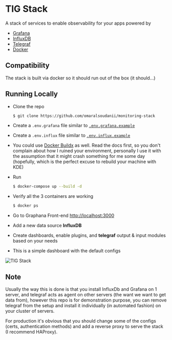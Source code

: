 # TIG Stack


A stack of services to enable observability for your apps powered by

- [Grafana](https://grafana.com/)
- [InfluxDB](https://www.influxdata.com/products/influxdb/)
- [Telegraf](https://www.influxdata.com/time-series-platform/telegraf/)
- [Docker](https://www.docker.com/)

## Compatibility

The stack is built via docker so it should run out of the box (it should...)

## Running Locally
- Clone the repo

    ```bash
    $ git clone https://github.com/omaralsoudanii/monitoring-stack
    ```

- Create a `.env.grafana` file similar to [`.env.grafana.example`](https://github.com/omaralsoudanii/monitoring-stack/blob/main/.env.grafana.example)

- Create a `.env.influx` file similar to [`.env.influx.example`](https://github.com/omaralsoudanii/monitoring-stack/blob/main/.env.influx.example)

- You could use [Docker Buildx](https://docs.docker.com/buildx/working-with-buildx/) as well.
Read the docs first, so you don't complain about how I ruined your environment, personally I use it with the assumption that it might crash something for me some day (hopefully, which is the perfect excuse to rebuild your machine with KDE)

- Run
  
  ```bash 
  $ docker-compose up --build -d
  ```

- Verify all the 3 containers are working
  
  ```bash
  $ docker ps
  ```
- Go to Graphana Front-end [http://localhost:3000](http://localhost:3000)
- Add a new data source **InfluxDB**
- Create dashboards, enable plugins, and **telegraf** output & input modules based on your needs
- This is a simple dashboard with the default configs

![TIG Stack](https://user-images.githubusercontent.com/7079173/130809122-9a14787b-6a92-4a6c-b36e-cfb81d6409f7.png)

## Note

Usually the way this is done is that you install InfluxDb and Grafana on 1 server, and telegraf acts as agent on other servers (the want we want to get data from),
however this repo is for demonstration purpose, you can remove telegraf from the setup and install it individually (in automated fashion) on your cluster of servers.

For production it's obvious that you should change some of the configs (certs, authentication methods) and add a reverse proxy to serve the stack (I recommend HAProxy).

